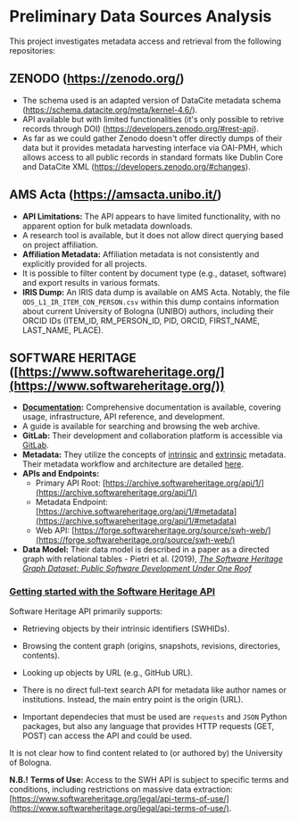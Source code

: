 # Preliminary Data Sources Analysis

This project investigates metadata access and retrieval from the following repositories:

## ZENODO (https://zenodo.org/)
- The schema used is an adapted version of DataCite metadata schema (https://schema.datacite.org/meta/kernel-4.6/).
- API available but with limited functionalities (it's only possible to retrive records through DOI)  (https://developers.zenodo.org/#rest-api).
- As far as we could gather Zenodo doesn't offer directly dumps of their data but it provides metadata harvesting interface via OAI-PMH, which allows access to all public records in standard formats like Dublin Core and DataCite XML (https://developers.zenodo.org/#changes).

## AMS Acta (https://amsacta.unibo.it/)

* **API Limitations:** The API appears to have limited functionality, with no apparent option for bulk metadata downloads.
* A research tool is available, but it does not allow direct querying based on project affiliation.
* **Affiliation Metadata:** Affiliation metadata is not consistently and explicitly provided for all projects.
* It is possible to filter content by document type (e.g., dataset, software) and export results in various formats.
* **IRIS Dump:** An IRIS data dump is available on AMS Acta. Notably, the file `ODS_L1_IR_ITEM_CON_PERSON.csv` within this dump contains information about current University of Bologna (UNIBO) authors, including their ORCID IDs (ITEM_ID, RM_PERSON_ID, PID, ORCID, FIRST_NAME, LAST_NAME, PLACE).

## SOFTWARE HERITAGE ([https://www.softwareheritage.org/](https://www.softwareheritage.org/))

* **[Documentation](https://docs.softwareheritage.org/devel/index.html):** Comprehensive documentation is available, covering usage, infrastructure, API reference, and development.
* A guide is available for searching and browsing the web archive.
* **GitLab:** Their development and collaboration platform is accessible via [GitLab](https://gitlab.softwareheritage.org/explore).
* **Metadata:** They utilize the concepts of [intrinsic](https://docs.softwareheritage.org/devel/glossary.html#term-intrinsic-metadata) and [extrinsic](https://docs.softwareheritage.org/devel/glossary.html#term-extrinsic-metadata) metadata.<br>
  Their metadata workflow and architecture are detailed [here](https://docs.softwareheritage.org/devel/architecture/metadata.html#architecture-metadata).
* **APIs and Endpoints:**
    * Primary API Root: [https://archive.softwareheritage.org/api/1/](https://archive.softwareheritage.org/api/1/)
    * Metadata Endpoint: [https://archive.softwareheritage.org/api/1/#metadata](https://archive.softwareheritage.org/api/1/#metadata)
    * Web API: [https://forge.softwareheritage.org/source/swh-web/](https://forge.softwareheritage.org/source/swh-web/)
* **Data Model:** Their data model is described in a paper as a directed graph with relational tables - Pietri et al. (2019), [_The Software Heritage Graph Dataset: Public Software Development Under One Roof_](https://ieeexplore.ieee.org/document/8816748)<br>

### **[Getting started with the Software Heritage API](https://docs.softwareheritage.org/devel/getting-started/api.html)**

Software Heritage API primarily supports:

* Retrieving objects by their intrinsic identifiers (SWHIDs).

* Browsing the content graph (origins, snapshots, revisions, directories, contents).

* Looking up objects by URL (e.g., GitHub URL).

* There is no direct full-text search API for metadata like author names or institutions. Instead, the main entry point is the origin (URL).

* Important dependecies that must be used are `requests` and `JSON` Python packages, but also any language that provides HTTP requests (GET, POST) can access the API and could be used.  

 It is not clear how to find content related to (or authored by) the University of Bologna.

**N.B.!** **Terms of Use:** Access to the SWH API is subject to specific terms and conditions, including restrictions on massive data extraction: [https://www.softwareheritage.org/legal/api-terms-of-use/](https://www.softwareheritage.org/legal/api-terms-of-use/).



